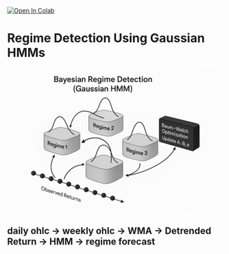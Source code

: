 [![Open In Colab](https://colab.research.google.com/assets/colab-badge.svg)](https://colab.research.google.com/github/iNANOV/quant-models-lab/blob/main/experiments/gaussian_hmm/gaussian_hmm_regime_forecast.ipynb)

# Regime Detection Using Gaussian HMMs

![HMM](HMM%20approximation.PNG)

## daily ohlc -> weekly ohlc -> WMA -> Detrended Return -> HMM -> regime forecast